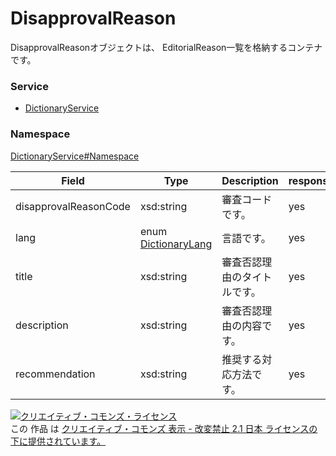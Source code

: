 

# DisapprovalReason

DisapprovalReasonオブジェクトは、 EditorialReason一覧を格納するコンテナです。

### Service

+ [DictionaryService](../../services/DictionaryService.md)

### Namespace

[DictionaryService#Namespace](../../services/DictionaryService.md#namespace)

| Field | Type | Description | response |
| ----- | ---- | ----------- | -------- |
| disapprovalReasonCode | xsd:string | 審査コードです。 | yes | |
| lang | enum [DictionaryLang](./DictionaryLang.md) | 言語です。 | yes | |
| title | xsd:string | 審査否認理由のタイトルです。 | yes | |
| description | xsd:string | 審査否認理由の内容です。 | yes | |
| recommendation | xsd:string | 推奨する対応方法です。 | yes | |

<a rel="license" href="http://creativecommons.org/licenses/by-nd/2.1/jp/"><img alt="クリエイティブ・コモンズ・ライセンス" style="border-width:0" src="https://i.creativecommons.org/l/by-nd/2.1/jp/88x31.png" /></a><br />この 作品 は <a rel="license" href="http://creativecommons.org/licenses/by-nd/2.1/jp/">クリエイティブ・コモンズ 表示 - 改変禁止 2.1 日本 ライセンスの下に提供されています。</a>
